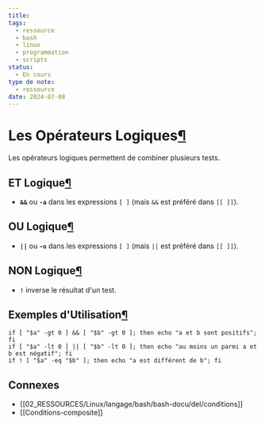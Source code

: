 ```yaml
---
title: 
tags:
  - ressource
  - bash
  - linux
  - programmation
  - scripts
status:
  - En cours
type de note:
  - ressource
date: 2024-07-08
---
```

# Les Opérateurs Logiques[¶](https://agrellard.github.io/documentations_linux/langages/bash/bash-docu/operateurs_logiques/#chapitre-2-les-operateurs-logiques "Permanent link")

Les opérateurs logiques permettent de combiner plusieurs tests.

## ET Logique[¶](https://agrellard.github.io/documentations_linux/langages/bash/bash-docu/operateurs_logiques/#21-et-logique "Permanent link")

- **`&&`** ou **`-a`** dans les expressions `[ ]` (mais `&&` est préféré dans `[[ ]]`).

## OU Logique[¶](https://agrellard.github.io/documentations_linux/langages/bash/bash-docu/operateurs_logiques/#22-ou-logique "Permanent link")

- **`||`** ou **`-o`** dans les expressions `[ ]` (mais `||` est préféré dans `[[ ]]`).

## NON Logique[¶](https://agrellard.github.io/documentations_linux/langages/bash/bash-docu/operateurs_logiques/#23-non-logique "Permanent link")

- **`!`** inverse le résultat d'un test.

## Exemples d'Utilisation[¶](https://agrellard.github.io/documentations_linux/langages/bash/bash-docu/operateurs_logiques/#24-exemples-dutilisation "Permanent link")

```
if [ "$a" -gt 0 ] && [ "$b" -gt 0 ]; then echo "a et b sont positifs"; fi
if [ "$a" -lt 0 ] || [ "$b" -lt 0 ]; then echo "au moins un parmi a et b est négatif"; fi
if ! [ "$a" -eq "$b" ]; then echo "a est différent de b"; fi
```

## Connexes
- [[02_RESSOURCES/Linux/langage/bash/bash-docu/del/conditions]]
- [[Conditions-composite]]